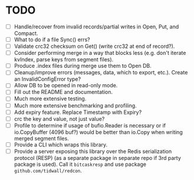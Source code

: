 # TODO

* [ ] Handle/recover from invalid records/partial writes in Open, Put, and Compact.
* [ ] What to do if a file Sync() errs?
* [ ] Validate crc32 checksum on Get() (write crc32 at end of record?).
* [ ] Consider performing merge in a way that blocks less (e.g. don't iterate kvIndex, parse keys from segment files).
* [ ] Produce .index files during merge use them to Open DB.
* [ ] Cleanup/improve errors (messages, data, which to export, etc.). Create an InvalidConfigError type?
* [ ] Allow DB to be opened in read-only mode.
* [ ] Fill out the README and documentation.
* [ ] Much more extensive testing.
* [ ] Much more extensive benchmarking and profiling.
* [ ] Add expiry feature. Replace Timestamp with Expiry?
* [ ] crc the key and value, not just value?
* [ ] Profile to determine if usage of bufio.Reader is necessary or if io.CopyBuffer (4096 buf?) would be better than io.Copy when writing merged segment files.
* [ ] Provide a CLI which wraps this library.
* [ ] Provide a server exposing this library over the Redis serialization protocol (RESP) (as a separate package in separate repo if 3rd party package is used). Call it `bitcaskresp` and use package `github.com/tidwall/redcon`.